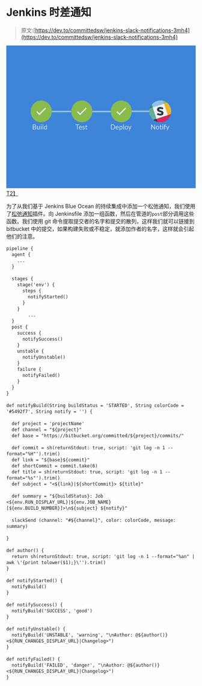 # Jenkins 时差通知

> 原文:[https://dev.to/committedsw/jenkins-slack-notifications-3mh4](https://dev.to/committedsw/jenkins-slack-notifications-3mh4)

[![slackNotifications](img/45c0d01148b4e274eb9e505e78421df8.png)T2】](///static/slackNotifications-a661d0493d23b1574f3bf93fbf29bdc8-63613.png)

为了从我们基于 Jenkins Blue Ocean 的持续集成中添加一个松弛通知，我们使用了[松弛通知](https://plugins.jenkins.io/slack)插件。向 Jenkinsfile 添加一组函数，然后在管道的`post`部分调用这些函数。我们使用 git 命令提取提交者的名字和提交的散列，这样我们就可以链接到 bitbucket 中的提交，如果构建失败或不稳定，就添加作者的名字，这样就会引起他们的注意。

```
pipeline {
  agent { 
    ...
  }

  stages {
    stage('env') {
      steps {
        notifyStarted()
      }
    }
        ...
  }
  post {
    success {
      notifySuccess()
    }
    unstable {
      notifyUnstable()
    }
    failure {
      notifyFailed()
    }
  }
}

def notifyBuild(String buildStatus = 'STARTED', String colorCode = '#5492f7', String notify = '') {

  def project = 'projectName'
  def channel = "${project}"
  def base = "https://bitbucket.org/committed/${project}/commits/" 

  def commit = sh(returnStdout: true, script: 'git log -n 1 --format="%H"').trim()
  def link = "${base}${commit}" 
  def shortCommit = commit.take(6)
  def title = sh(returnStdout: true, script: 'git log -n 1 --format="%s"').trim()
  def subject = "<${link}|${shortCommit}> ${title}" 

  def summary = "${buildStatus}: Job <${env.RUN_DISPLAY_URL}|${env.JOB_NAME} [${env.BUILD_NUMBER}]>\n${subject} ${notify}"

  slackSend (channel: "#${channel}", color: colorCode, message: summary)

}

def author() {
  return sh(returnStdout: true, script: 'git log -n 1 --format="%an" | awk \'{print tolower($1);}\'').trim()
}

def notifyStarted() {
  notifyBuild()
}

def notifySuccess() {
  notifyBuild('SUCCESS', 'good')
}

def notifyUnstable() {
  notifyBuild('UNSTABLE', 'warning', "\nAuthor: @${author()} <${RUN_CHANGES_DISPLAY_URL}|Changelog>")
}

def notifyFailed() {
  notifyBuild('FAILED', 'danger', "\nAuthor: @${author()} <${RUN_CHANGES_DISPLAY_URL}|Changelog>")
} 
```
